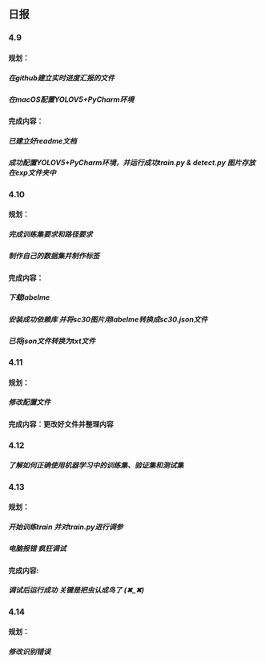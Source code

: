 ## 日报

### 4.9
#### 规划：
##### 在github建立实时进度汇报的文件
##### 在macOS配置YOLOV5+PyCharm环境
#### 完成内容：
##### 已建立好readme文档
##### 成功配置YOLOV5+PyCharm环境，并运行成功train.py & detect.py 图片存放在exp文件夹中
### 4.10
#### 规划：
##### 完成训练集要求和路径要求
##### 制作自己的数据集并制作标签
#### 完成内容：
##### 下载labelme
##### 安装成功依赖库 并将sc30图片用labelme转换成sc30.json文件
##### 已将json文件转换为txt文件
### 4.11
#### 规划：
##### 修改配置文件
#### 完成内容：更改好文件并整理内容
### 4.12
##### 了解如何正确使用机器学习中的训练集、验证集和测试集
### 4.13
#### 规划：
##### 开始训练train 并对train.py进行调参
##### 电脑报错 疯狂调试
#### 完成内容:
##### 调试后运行成功 关键是把虫认成鸟了 (✖_✖)
### 4.14
#### 规划：
##### 修改识别错误
